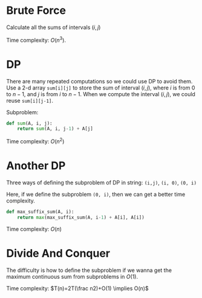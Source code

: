 # Brute Force

Calculate all the sums of intervals $(i,j)$

Time complexity: $O(n^3)$.

# DP

There are many repeated computations so we could use DP to avoid them. Use a 2-d array `sum[i][j]​` to store the sum of interval $(i,j)$, where $i$ is from $0$ to $n-1$, and $j$ is from $i$ to $n-1$. When we compute the interval $(i, j)$, we could reuse `sum[i][j-1]`.

Subproblem:

```python
def sum(A, i, j):
	return sum(A, i, j-1) + A[j]
```

Time complexity: $O(n^2)$

# Another DP

Three ways of defining the subproblem of DP in string: `(i,j)`, `(i, 0)`, `(0, i)`

Here, if we define the subproblem `(0, i)`, then we can get a better time complexity.

```python
def max_suffix_sum(A, i):
	return max(max_suffix_sum(A, i-1) + A[i], A[i])
```

Time complexity: $O(n)$

# Divide And Conquer

The difficulty is how to define the subproblem if we wanna get the maximum continuous sum from subproblems in $O(1)$.

Time complexity: $T(n)=2T(\frac n2)+O(1) \implies O(n)$